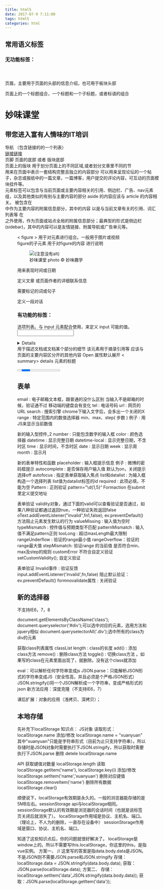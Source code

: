 ```yaml
---
title: html5
date: 2017-07-9 7:11:00
tags: html5
categories: html
---
```



<div><!-- more--></div>

## 常用语义标签

### 无功能标签：
<header></header> 页眉，主要用于页面的头部的信息介绍，也可用于板块头部

<hgroup></hgroup> 页面上的一个标题组合，一个标题和一个子标题，或者标语的组合
<hgroup>
	<h1>妙味课堂</h1>
	<h2>带您进入富有人情味的IT培训</h2>
</hgroup>

<nav></nav> 导航 （包含链接的的一个列表）
<nav><a href=“#”>链接</a><a href=“#”>链接</a></nav>

<footer></footer>页脚  页面的底部 或者 版块底部
<section> <section> 页面上的版块
用于划分页面上的不同区域,或者划分文章里不同的节
<article></ article > 用来在页面中表示一套结构完整且独立的内容部分
可以用来呈现论坛的一个帖子，杂志或报纸中的一篇文章，一篇博客，用户提交的评论内容，可互动的页面模块挂件等。



<aside></ aside> 元素标签可以包含与当前页面或主要内容相关的引用、侧边栏、广告、nav元素组，以及其他类似的有别与主要内容的部分
aside 的内容应该与 article 的内容相关。
被包含在<article>中作为主要内容的附属信息部分，其中的内容 以是与当前文章有关的引用、词汇列表等
在<article>之外使用，作为页面或站点全局的附属信息部分；最典型的形式是侧边栏(sidebar)，其中的内容可以是友情链接、附属导航或广告单元等。


<figure> < figure > 用于对元素进行组合。一般用于图片或视频
 <figcaption> <figcaption> figure的子元素 用于对figure的内容 进行说明
	<figure>
		<img src=“miaov.png”/>(注意没有alt)
		 <figcaption> 妙味课堂 photo &copy 妙味趣学</figcaption>
 </figure>

<time></time>用来表现时间或日期

<address></address> 定义文章 或页面作者的详细联系信息

<mark></mark> 需要标记的词或句子


<dialog></dialog>定义一段对话
<dialog>
  <dt>老师</dt>
  <dd>2+2 等于？</dd>
  <dt>学生</dt>
  <dd>4</dd>
  <dt>老师</dt>
  <dd>答对了！</dd>
</dialog>




### 有功能的标签：

<datalist></datalist>选项列表。与 input 元素配合使用，来定义 input 可能的值。
<input type="text" list="valList" />
    <datalist id="valList">
	     <option value="javascript">javascript</option>
	     <option value="html">html</option>
	     <option value="css">css</option>
    </datalist>

<details></details>用于描述文档或文档某个部分的细节
该元素用于摘录引用等 应该与页面的主要内容区分开的其他内容
Open 属性默认展开
< summary></summary> details 元素的标题



<progress><progress>定义进度条
<progress max="100" value="20">
         <span>76</span>%
</progress>


## 表单

email  :  电子邮箱文本框，跟普通的没什么区别
当输入不是邮箱的时候，验证通不过
移动端的键盘会有变化
tel   :   电话号码
url   :   网页的URL
search  :  搜索引擎
chrome下输入文字后，会多出一个关闭的X
range  :  特定范围内的数值选择器
min、max、step( 步数 )
例子 :  用JS来显示当前数值


新的输入型控件_2
number  :  只能包含数字的输入框
color  :  颜色选择器
datetime  :  显示完整日期
datetime-local  :  显示完整日期，不含时区
time  :  显示时间，不含时区
date  :    显示日期
week  :  显示周
month  :  显示月

新的表单特性和函数
placeholder  :  输入框提示信息
例子 :  微博的密码框提示
autocomplete  :  是否保存用户输入值
默认为on，关闭提示选择off
autofocus  :  指定表单获取输入焦点
list和datalist  :  为输入框构造一个选择列表
list值为datalist标签的id
required  :  此项必填，不能为空
Pattern : 正则验证  pattern="\d{1,5}“
Formaction 在submit里定义提交地址

表单验证
validity对象，通过下面的valid可以查看验证是否通过，如果八种验证都通过返回true，一种验证失败返回false
oText.addEventListener("invalid",fn1,false);
ev.preventDefault() 方法阻止元素发生默认的行为
valueMissing  :  输入值为空时
typeMismatch :  控件值与预期类型不匹配
patternMismatch  :  输入值不满足pattern正则
tooLong  :  超过maxLength最大限制
rangeUnderflow : 验证的range最小值
rangeOverflow：验证的range最大值
stepMismatch: 验证range 的当前值 是否符合min、max及step的规则
customError 不符合自定义验证
setCustomValidity(); 自定义验证

表单验证
Invalid事件  :  验证反馈 input.addEventListener('invalid',fn,false)
阻止默认验证：ev.preventDefault()
formnovalidate属性  :  关闭验证


## 新的选择器

不支持IE6，7，8

document.getElementsByClassName('class');
document.queryselector('#div');可以选中对应的元素，选用方法和jquery相似
document.queryselectorAll('.div');选中所有的class为div的元素


获取class列表属性
classList
length :  class的长度
add()  :  添加class方法
remove()  :  删除class方法
toggle() :  切换class方法 。如果写的class在元素里面出现了，就删除。没有这个class就添加

eval：可以解析任何字符串变成js
JSON.parse：只能解析JSON形式的字符串变成JS（安全性高，并且必须是个严格JSON形式）
JSON.stringify()将一个JSON解析成一个字符串，变成严格形式的json
新方法应用：深度克隆（不支持IE6，7）


课后扩展：对象的应用（浅拷贝、深拷贝）；


## 本地存储


先补充下localStorage 知识点：
JS对象
读取形式：
localStorage.name
添加/修改
localStorage.name = "xuanyuan"
其中"xuanyuan"只能是字符串形式（目前为止只支持字符串）。所以存储时是JSON对象时需要执行下JSON.stringify，所以获取时需要执行下JSON.parse
删除
detele localStorage.name

API
获取键值对数量
localStorage.length
读取
localStorage.getItem('name'), localStorage.key(i)
添加/修改
localStorage.setItem('name','xuanyuan')
删除对应键值
localStorage.removeItem('name')
删除所有数据
localStorage.clear()

顺便说下，localStorage有效期是永久的。一般的浏览器能存储的是5MB左右。sessionStorage api与localStorage相同。
sessionStorage默认的有效期是浏览器的会话时间（也就是说标签页关闭后就消失了）。
localStorage作用域是协议、主机名、端口。（理论上，不人为的删除，一直存在设备中）
sessionStorage作用域是窗口、协议、主机名、端口。

知道了这些知识点后，你的问题就很好解决了。
localStorage是window上的。所以不需要写this.localStorage，你这里的this，是指vue实例。
方案一、
// 这里写的答案是指data.body.data是JSON。不是JSON则不需要JSON.parse和JSON.stringify
存储：localStorage.data = JSON.stringify(data.body.data);
获取：JSON.parse(localStorage.data);
方案二、
存储：localStorage.setItem('data',JSON.stringify(data.body.data));
获取：JSON.parse(localStorage.getItem('data'));

